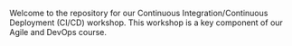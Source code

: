Welcome to the repository for our Continuous Integration/Continuous Deployment (CI/CD) workshop. This workshop is a key component of our Agile and DevOps course. 
